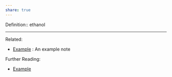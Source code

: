 ```yaml
---
share: true
---
```



Definition:: ethanol

---
Related:
- [Example](./Example.md) : An example note

Further Reading:
- [Example](./Example.md)
